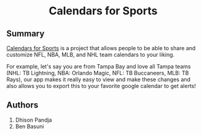 <h1 align="center">
  <br><br><strong>Calendars for Sports</strong>
</h1>


## Summary
[Calendars for Sports](calendarsforsports.com "Calendars for Sports") is a project that allows people to be able to share and customize NFL, NBA, MLB, and NHL team calendars to your liking.  

For example, let's say you are from Tampa Bay and love all Tampa teams (NHL: TB Lightning, NBA: Orlando Magic, NFL: TB Buccaneers, MLB: TB Rays), our app makes it really easy to view and make these changes and also allows you to export this to your favorite google calendar to get alerts!

## Authors
1. Dhison Pandja
2. Ben Basuni

